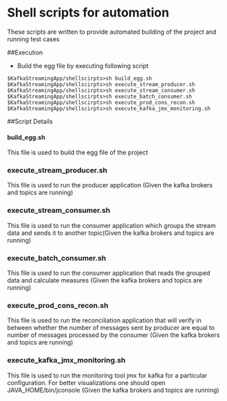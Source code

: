 # Shell scripts for automation 

These scripts are written to provide automated building of the project and running test cases

##Execution

- Build the egg file by executing following script
```shell script
$KafkaStreamingApp/shellscirpts>sh build_egg.sh
$KafkaStreamingApp/shellscirpts>sh execute_stream_producer.sh
$KafkaStreamingApp/shellscirpts>sh execute_stream_consumer.sh
$KafkaStreamingApp/shellscirpts>sh execute_batch_consumer.sh
$KafkaStreamingApp/shellscirpts>sh execute_prod_cons_recon.sh
$KafkaStreamingApp/shellscirpts>sh execute_kafka_jmx_monitoring.sh
```
##Script Details
#### build_egg.sh
This file is used to build the egg file of the project
### execute_stream_producer.sh
This file is used to run the producer application (Given the kafka brokers and topics are running)
### execute_stream_consumer.sh
This file is used to run the consumer application which groups the stream data and sends it to another topic(Given the kafka brokers and topics are running)
### execute_batch_consumer.sh
This file is used to run the consumer application that reads the grouped data and calculate measures (Given the kafka brokers and topics are running)
### execute_prod_cons_recon.sh
This file is used to run the reconciliation application that will verify in between whether the number of messages sent by producer are equal to number of messages processed by the consumer (Given the kafka brokers and topics are running)
### execute_kafka_jmx_monitoring.sh
This file is used to run the monitoring tool jmx for kafka for a particular configuration. For better visualizations one should open JAVA_HOME/bin/jconsole  (Given the kafka brokers and topics are running)